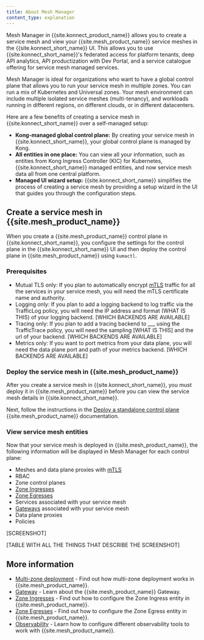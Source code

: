 ```yaml
---
title: About Mesh Manager
content_type: explanation
---
```


Mesh Manager in {{site.konnect_product_name}} allows you to create a service mesh and view your {{site.mesh_product_name}} service meshes in the {{site.konnect_short_name}} UI. This allows you to use {{site.konnect_short_name}}'s federated access for platform tenants, deep API analytics, API productization with Dev Portal, and a service catalogue offering for service mesh managed services. 

Mesh Manager is ideal for organizations who want to have a global control plane that allows you to run your service mesh in multiple zones. You can run a mix of Kubernetes and Universal zones. Your mesh environment can include multiple isolated service meshes (multi-tenancy), and workloads running in different regions, on different clouds, or in different datacenters.

Here are a few benefits of creating a service mesh in {{site.konnect_short_name}} over a self-managed setup:

* **Kong-managed global control plane:** By creating your service mesh in {{site.konnect_short_name}}, your global control plane is managed by Kong. 
* **All entities in one place:** You can view all your information, such as entities from Kong Ingress Controller (KIC) for Kubernetes, {{site.konnect_short_name}} managed entities, and now service mesh data all from one central platform. 
* **Managed UI wizard setup:** {{site.konnect_short_name}} simplifies the process of creating a service mesh by providing a setup wizard in the UI that guides you through the configuration steps. 

## Create a service mesh in {{site.mesh_product_name}}

When you create a {{site.mesh_product_name}} control plane in {{site.konnect_short_name}}, you configure the settings for the control plane in the {{site.konnect_short_name}} UI and then deploy the control plane in {{site.mesh_product_name}} using `kumactl`. 

### Prerequisites

* Mutual TLS only: If you plan to automatically encrypt [mTLS](/mesh/{{page.kong_version}}/policies/mutual-tls/) traffic for all the services in your service mesh, you will need the mTLS certificate name and authority.
* Logging only: If you plan to add a logging backend to log traffic via the TrafficLog policy, you will need the IP address and format (WHAT IS THIS) of your logging backend. [WHICH BACKENDS ARE AVAILABLE]
* Tracing only: If you plan to add a tracing backend to ___ using the TrafficTrace policy, you will need the sampling [WHAT IS THIS] and the url of your backend. [WHICH BACKENDS ARE AVAILABLE]
* Metrics only: If you want to port metrics from your data plane, you will need the data plane port and path of your metrics backend. [WHICH BACKENDS ARE AVAILABLE]

### Deploy the service mesh in {{site.mesh_product_name}}

After you create a service mesh in {{site.konnect_short_name}}, you must deploy it in {{site.mesh_product_name}} before you can view the service mesh details in {{site.konnect_short_name}}.

Next, follow the instructions in the [Deploy a standalone control plane](/mesh/latest/production/cp-deployment/stand-alone/) {{site.mesh_product_name}} documentation.

### View service mesh entities

Now that your service mesh is deployed in {{site.mesh_product_name}}, the following information will be displayed in Mesh Manager for each control plane:

* Meshes and data plane proxies with [mTLS](/mesh/{{page.kong_version}}/policies/mutual-tls/)
* RBAC
* Zone control planes
* [Zone Ingresses](/mesh/latest/explore/zone-ingress/)
* [Zone Egresses](/mesh/latest/explore/zoneegress/)
* Services associated with your service mesh
* [Gateways](/mesh/latest/explore/gateway/) associated with your service mesh
* Data plane proxies
* Policies

[SCREENSHOT]

[TABLE WITH ALL THE THINGS THAT DESCRIBE THE SCREENSHOT]

## More information

* [Multi-zone deployment](/mesh/latest/deployments/multi-zone/) - Find out how multi-zone deployment works in {{site.mesh_product_name}}.
* [Gateway](/mesh/latest/explore/gateway/) - Learn about the {{site.mesh_product_name}} Gateway.
* [Zone Ingresses](/mesh/latest/explore/zone-ingress/) - Find out how to configure the Zone Ingress entity in {{site.mesh_product_name}}.
* [Zone Egresses](/mesh/latest/explore/zoneegress/) - Find out how to configure the Zone Egress entity in {{site.mesh_product_name}}.
* [Observability](/mesh/latest/explore/observability/) - Learn how to configure different observability tools to work with {{site.mesh_product_name}}. 